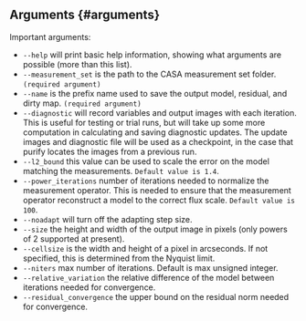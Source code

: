 Arguments {#arguments}
-----------

Important arguments:

* `--help` will print basic help information, showing what arguments are possible (more than this list).
* `--measurement_set` is the path to the CASA measurement set folder. `(required argument)`
* `--name` is the prefix name used to save the output model, residual, and dirty map. `(required argument)`
* `--diagnostic` will record variables and output images with each iteration. This is useful for testing or trial runs, but will take up some more computation in calculating and saving diagnostic updates. The update images and diagnostic file will be used as a checkpoint, in the case that purify locates the images from a previous run.
* `--l2_bound` this value can be used to scale the error on the model matching the measurements. `Default value is 1.4`.
* `--power_iterations` number of iterations needed to normalize the measurement operator. This is needed to ensure that the measurement operator reconstruct a model to the correct flux scale. `Default value is 100`.
* `--noadapt` will turn off the adapting step size.
* `--size` the height and width of the output image in pixels (only powers of 2 supported at present).
* `--cellsize` is the width and height of a pixel in arcseconds. If not specified, this is determined from the Nyquist limit.
* `--niters` max number of iterations. Default is max unsigned integer.
* `--relative_variation` the relative difference of the model between iterations needed for convergence.
* `--residual_convergence` the upper bound on the residual norm needed for convergence.
